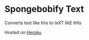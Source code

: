 # Spongebobify Text

Converts text like this to teXT lIkE tHIs

Hosted on [Heroku](http://nameless-waters-90998.herokuapp.com/)
